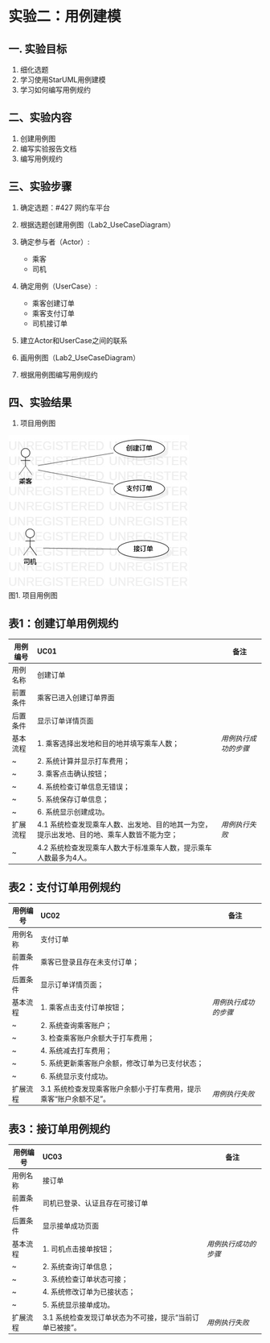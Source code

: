 # 实验二：用例建模

## 一. 实验目标
1. 细化选题
2. 学习使用StarUML用例建模
3. 学习如何编写用例规约

## 二、实验内容

1. 创建用例图
2. 编写实验报告文档
3. 编写用例规约


## 三、实验步骤

1. 确定选题：#427 网约车平台

2. 根据选题创建用例图（Lab2_UseCaseDiagram）

3. 确定参与者（Actor）: 
    - 乘客
    - 司机

4. 确定用例（UserCase）:   
      - 乘客创建订单
      - 乘客支付订单
      - 司机接订单

5. 建立Actor和UserCase之间的联系

6. 画用例图（Lab2_UseCaseDiagram）

7. 根据用例图编写用例规约


## 四、实验结果

1. 项目用例图

![UML图](./Lab2_UseCaseDiagram.jpg)  
图1. 项目用例图

## 表1：创建订单用例规约  

用例编号  | UC01 | 备注  
-|:-|-  
用例名称  | 创建订单  |   
前置条件  |  乘客已进入创建订单界面  |   
后置条件  | 显示订单详情页面     |   
基本流程| 1. 乘客选择出发地和目的地并填写乘车人数；  |   *用例执行成功的步骤*  
~| 2. 系统计算并显示打车费用；  |   
~| 3. 乘客点击确认按钮；  |  
~| 4. 系统检查订单信息无错误；  |  
~| 5. 系统保存订单信息；  |  
~| 6. 系统显示创建成功。  |  
扩展流程  | 4.1 系统检查发现乘车人数、出发地、目的地其一为空，提示出发地、目的地、乘车人数皆不能为空； |*用例执行失败*  
~  | 4.2 系统检查发现乘车人数大于标准乘车人数，提示乘车人数最多为4人。 | 


## 表2：支付订单用例规约  

用例编号  | UC02 | 备注  
-|:-|-  
用例名称  | 支付订单  |   
前置条件  |  乘客已登录且存在未支付订单；  |   
后置条件  | 显示订单详情页面；     |   
基本流程  | 1. 乘客点击支付订单按钮；  |*用例执行成功的步骤*    
~| 2. 系统查询乘客账户；
~| 3. 检查乘客账户余额大于打车费用；  |
~| 4. 系统减去打车费用；  |      
~| 5. 系统更新乘客账户余额，修改订单为已支付状态；  |   
~| 6. 系统显示支付成功。  |   
扩展流程  | 3.1 系统检查发现乘客账户余额小于打车费用，提示乘客“账户余额不足”。 |*用例执行失败*  

## 表3：接订单用例规约  

用例编号  | UC03 | 备注  
-|:-|-  
用例名称  | 接订单  |   
前置条件  |  司机已登录、认证且存在可接订单  | 
后置条件  | 显示接单成功页面     |   
基本流程  | 1. 司机点击接单按钮；  |*用例执行成功的步骤*    
~| 2. 系统查询订单信息；  |   
~| 3. 系统检查订单状态可接；  |   
~| 4. 系统修改订单为已接状态；  |  
~| 5. 系统显示接单成功。  |   
扩展流程  | 3.1 系统检查发现订单状态为不可接，提示“当前订单已被接”。 |*用例执行失败*  